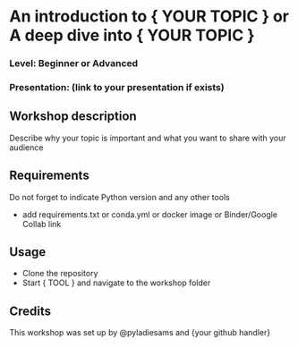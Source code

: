 
# An introduction to { YOUR TOPIC } or A deep dive into { YOUR TOPIC }
### Level: Beginner or Advanced
### Presentation: (link to your presentation if exists)

## Workshop description
Describe why your topic is important and what you want to share with your audience

## Requirements
Do not forget to indicate Python version and any other tools
+ add requirements.txt or conda.yml or docker image or Binder/Google Collab link

## Usage
* Clone the repository
* Start { TOOL } and navigate to the workshop folder

## Credits
This workshop was set up by @pyladiesams and {your github handler}
